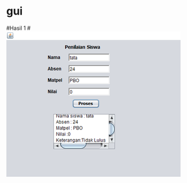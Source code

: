 # gui
#Hasil 1
#![AltText](https://github.com/natasyaadelia/gui/blob/master/.%20KUIS%201.png "Latihan 1")
